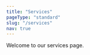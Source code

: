 ```yaml
---
title: "Services"
pageType: "standard"
slug: "/services"
nav: true
---
```


Welcome to our services page.
